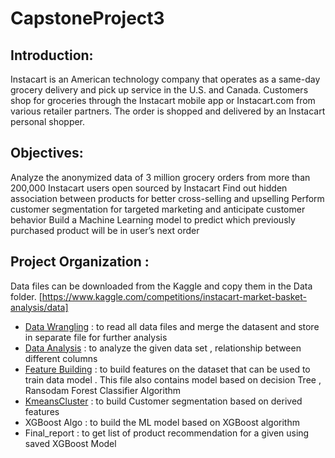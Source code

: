# CapstoneProject3

##  **Introduction:**

Instacart is an American technology company that operates as a same-day grocery delivery and pick up service in the U.S. and Canada. Customers shop for groceries through the Instacart mobile app or Instacart.com from various retailer partners. The order is shopped and delivered by an Instacart personal shopper.

## **Objectives:**

Analyze the anonymized data of 3 million grocery orders from more than 200,000 Instacart users open sourced by Instacart
Find out hidden association between products for better cross-selling and upselling
Perform customer segmentation for targeted marketing and anticipate customer behavior
Build a Machine Learning model to predict which previously purchased product will be in user’s next order

## **Project Organization :**

Data files can be downloaded from the Kaggle and copy them in the Data folder. [https://www.kaggle.com/competitions/instacart-market-basket-analysis/data]

* [Data Wrangling](/notebook/DataAnalysis.ipynb) :  to read all data files and merge the datasent and store in separate file for further analysis
* [Data Analysis]() :   to analyze the given data set , relationship between different columns
* [Feature Building]() : to build features on the dataset that can be used to train data model . This file also contains model based on decision Tree ,  
                    Ransodam Forest Classifier Algorithm
* [KmeansCluster]() : to build Customer segmentation based on derived features 
* XGBoost Algo  : to build the ML model based on XGBoost algorithm
* Final_report  :  to get list of product recommendation for a given using saved XGBoost Model
